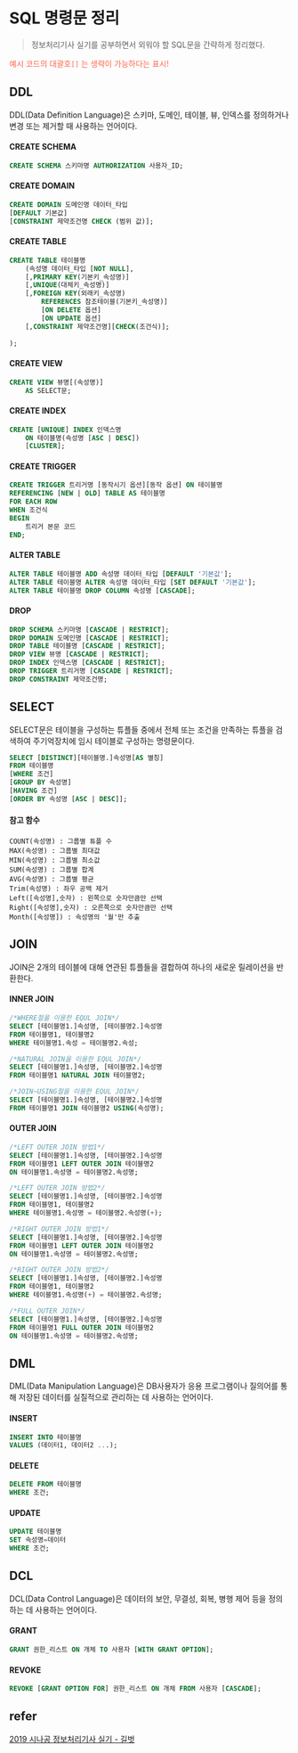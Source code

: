 # SQL 명령문 정리

> 정보처리기사 실기를 공부하면서 외워야 할 SQL문을 간략하게 정리했다.

<span style="color: tomato;">예시 코드의 대괄호`[]` 는 생략이 가능하다는 표시!</span>



## DDL

DDL(Data Definition Language)은 스키마, 도메인, 테이블, 뷰, 인덱스를 정의하거나 변경 또는 제거할 때 사용하는 언어이다.



#### CREATE SCHEMA

```sql
CREATE SCHEMA 스키마명 AUTHORIZATION 사용자_ID;
```



#### CREATE DOMAIN

```sql
CREATE DOMAIN 도메인명 데이터_타입
[DEFAULT 기본값]
[CONSTRAINT 제약조건명 CHECK (범위 값)];
```



#### CREATE TABLE

```sql
CREATE TABLE 테이블명
	(속성명 데이터_타입 [NOT NULL],
 	[,PRIMARY KEY(기본키_속성명)]
    [,UNIQUE(대체키_속성명)]
    [,FOREIGN KEY(외래키_속성명)
    	REFERENCES 참조테이블(기본키_속성명)]
     	[ON DELETE 옵션]
     	[ON UPDATE 옵션]
    [,CONSTRAINT 제약조건명][CHECK(조건식)];
	
);
```



#### CREATE VIEW

```sql
CREATE VIEW 뷰명[(속성명)]
	AS SELECT문;
```



#### CREATE INDEX

```sql
CREATE [UNIQUE] INDEX 인덱스명
	ON 테이블명(속성명 [ASC | DESC])
	[CLUSTER];
```



#### CREATE TRIGGER

```sql
CREATE TRIGGER 트리거명 [동작시기 옵션][동작 옵션] ON 테이블명
REFERENCING [NEW | OLD] TABLE AS 테이블명
FOR EACH ROW
WHEN 조건식
BEGIN
	트리거 본문 코드
END;
```



#### ALTER TABLE

```sql
ALTER TABLE 테이블명 ADD 속성명 데이터_타입 [DEFAULT '기본값'];
ALTER TABLE 테이블명 ALTER 속성명 데이터_타입 [SET DEFAULT '기본값'];
ALTER TABLE 테이블명 DROP COLUMN 속성명 [CASCADE];
```



#### DROP

```sql
DROP SCHEMA 스키마명 [CASCADE | RESTRICT];
DROP DOMAIN 도메인명 [CASCADE | RESTRICT];
DROP TABLE 테이블명 [CASCADE | RESTRICT];
DROP VIEW 뷰명 [CASCADE | RESTRICT];
DROP INDEX 인덱스명 [CASCADE | RESTRICT];
DROP TRIGGER 트리거명 [CASCADE | RESTRICT];
DROP CONSTRAINT 제약조건명;
```





## SELECT

SELECT문은 테이블을 구성하는 튜플들 중에서 전체 또는 조건을 만족하는 튜플을 검색하여 주기억장치에 임시 테이블로 구성하는 명령문이다.

```sql
SELECT [DISTINCT][테이블명.]속성명[AS 별칭]
FROM 테이블명
[WHERE 조건]
[GROUP BY 속성명]
[HAVING 조건]
[ORDER BY 속성명 [ASC | DESC]];
```



#### 참고 함수

```
COUNT(속성명) : 그룹별 튜플 수
MAX(속성명) : 그룹별 최대값
MIN(속성명) : 그룹별 최소값
SUM(속성명) : 그룹별 합계
AVG(속성명) : 그룹별 평균
Trim(속성명) : 좌우 공백 제거
Left([속성명],숫자) : 왼쪽으로 숫자만큼만 선택 
Right([속성명],숫자) : 오른쪽으로 숫자만큼만 선택
Month([속성명]) : 속성명의 '월'만 추출
```





## JOIN

JOIN은 2개의 테이블에 대해 연관된 튜플들을 결합하여 하나의 새로운 릴레이션을 반환한다.



#### INNER JOIN

```sql
/*WHERE절을 이용한 EQUL JOIN*/
SELECT [테이블명1.]속성명, [테이블명2.]속성명
FROM 테이블명1, 테이블명2
WHERE 테이블명1.속성 = 테이블명2.속성;

/*NATURAL JOIN을 이용한 EQUL JOIN*/
SELECT [테이블명1.]속성명, [테이블명2.]속성명
FROM 테이블명1 NATURAL JOIN 테이블명2;

/*JOIN~USING절을 이용한 EQUL JOIN*/
SELECT [테이블명1.]속성명, [테이블명2.]속성명
FROM 테이블명1 JOIN 테이블명2 USING(속성명);
```



#### OUTER JOIN

```sql
/*LEFT OUTER JOIN 방법1*/
SELECT [테이블명1.]속성명, [테이블명2.]속성명
FROM 테이블명1 LEFT OUTER JOIN 테이블명2
ON 테이블명1.속성명 = 테이블명2.속성명;

/*LEFT OUTER JOIN 방법2*/
SELECT [테이블명1.]속성명, [테이블명2.]속성명
FROM 테이블명1, 테이블명2
WHERE 테이블명1.속성명 = 테이블명2.속성명(+);

/*RIGHT OUTER JOIN 방법1*/
SELECT [테이블명1.]속성명, [테이블명2.]속성명
FROM 테이블명1 LEFT OUTER JOIN 테이블명2
ON 테이블명1.속성명 = 테이블명2.속성명;

/*RIGHT OUTER JOIN 방법2*/
SELECT [테이블명1.]속성명, [테이블명2.]속성명
FROM 테이블명1, 테이블명2
WHERE 테이블명1.속성명(+) = 테이블명2.속성명;

/*FULL OUTER JOIN*/
SELECT [테이블명1.]속성명, [테이블명2.]속성명
FROM 테이블명1 FULL OUTER JOIN 테이블명2
ON 테이블명1.속성명 = 테이블명2.속성명;
```



## DML

DML(Data Manipulation Language)은 DB사용자가 응용 프로그램이나 질의어를 통해 저장된 데이터를 실질적으로 관리하는 데 사용하는 언어이다.



#### INSERT

```sql
INSERT INTO 테이블명
VALUES (데이터1, 데이터2 ...);
```



#### DELETE

```sql
DELETE FROM 테이블명
WHERE 조건;
```



#### UPDATE

```sql
UPDATE 테이블명
SET 속성명=데이터
WHERE 조건;
```



## DCL

DCL(Data Control Language)은 데이터의 보안, 무결성, 회복, 병행 제어 등을 정의하는 데 사용하는 언어이다.



#### GRANT

```sql
GRANT 권한_리스트 ON 개체 TO 사용자 [WITH GRANT OPTION]; 
```



#### REVOKE

```sql
REVOKE [GRANT OPTION FOR] 권한_리스트 ON 개체 FROM 사용자 [CASCADE];
```





## refer

[2019 시나공 정보처리기사 실기 - 길벗](<https://www.gilbut.co.kr/book/view?bookcode=BN002360>)